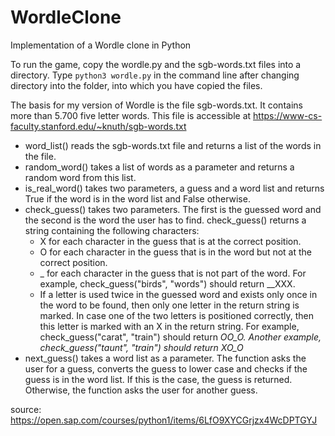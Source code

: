 # WordleClone
Implementation of a Wordle clone in Python

To run the game, copy the wordle.py and the sgb-words.txt files into a directory. Type `python3 wordle.py` in the command line after changing directory into the folder, into which you have copied the files. 

The basis for my version of Wordle is the file sgb-words.txt. It contains more than 5.700 five letter words. This file is accessible at https://www-cs-faculty.stanford.edu/~knuth/sgb-words.txt

- word_list() reads the sgb-words.txt file and returns a list of the words in the file.
- random_word() takes a list of words as a parameter and returns a random word from this list.
- is_real_word() takes two parameters, a guess and a word list and returns True if the word is in the word list and False otherwise.
- check_guess() takes two parameters. The first is the guessed word and the second is the word the user has to find. check_guess() returns a string containing the following characters:
  - X for each character in the guess that is at the correct position.
  - O for each character in the guess that is in the word but not at the correct position.
  - _ for each character in the guess that is not part of the word. For example, check_guess("birds", "words") should return __XXX.
  - If a letter is used twice in the guessed word and exists only once in the word to be found, then only one letter in the return string is marked. In case one of the two letters is positioned correctly, then this letter is marked with an X in the return string. For example, check_guess("carat", "train") should return _OO_O. Another example, check_guess("taunt", "train") should return XO_O_
- next_guess() takes a word list as a parameter. The function asks the user for a guess, converts the guess to lower case and checks if the guess is in the word list. If this is the case, the guess is returned. Otherwise, the function asks the user for another guess.

source: https://open.sap.com/courses/python1/items/6LfO9XYCGrjzx4WcDPTGYJ
